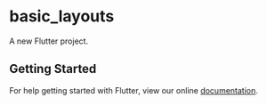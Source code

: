 # basic_layouts

A new Flutter project.

## Getting Started

For help getting started with Flutter, view our online
[documentation](https://flutter.io/).
